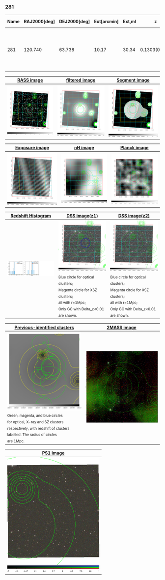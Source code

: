 <div STYLE="page-break-after: always;"></div>

### 281

|Name|RAJ2000[deg]|DEJ2000[deg] |Ext[arcmin]| Ext,ml | z | z_src| C|GC(XSZ,Delta_z<0.01)| GC(OPT,Delta_z<0.01)|GC| R_sig[arcmin] | R500[arcmin] | R500[Mpc]| CRsig[c/s] | CR500[c/s] |L500[1E44 erg/s]|F500[1E-12 erg/s/cm^2]| M500[1E14 Msun]|Tx[keV]|Cnt_sig|Beta|Rc[arcmin]|Comment|Alias|
|---|---|---|---|---|---|------|---|--------|---------|----------|---|---|---|---|---|---|---|---|---|---|---|---|---|---|
|281| 120.740| 63.738| 10.17| 30.34| 0.1303(0.005)| z1,| G| -| -| A, N, W| 19.762| 7.154| 0.997| 0.215(0.054)| 0.195(0.049)| 1.609(0.717)| 3.593(1.602)| 3.19(0.70)| 4.57(0.64)| 93.3| 0.724(-0.125+0.276)| 10.836(-2.144+4.052)| An Abell cluster with z-0.1236 and offset = 0.69 Mpc(5.07 arcmin)| t444|

|[RASS image](../image/281/281_img.pdf)|[filtered image](../image/281/281_fil.pdf)|[Segment image](../image/281/281_seg.pdf)|
|-------------------|--------------------|-------------------|
| <img src="../image/281/281_img.png" width="300">  | <img src="../image/281/281_fil.png" width="300">   | <img src="../image/281/281_seg.png" width="300">  |

|[Exposure image](../image/281/281_mex.pdf)| [nH image](../image/281/281_nh.pdf)| [Planck image](../image/281/281_p.pdf)|
|-------------------|--------------------|-------------------|
|<img src="../image/281/281_mex.png" width="300">   | <img src="../image/281/281_nh.png" width="300">    | <img src="../image/281/281_p.png" width="300"> |

|[Redshift Histogram](../image/281/281_zg.pdf) | [DSS image(z1)](../image/281/281_dss_z1.pdf)      |  [DSS image(z2)](../image/281/281_dss_z2.pdf)    |
|-------------------|--------------------|-------------------|
|<img src="../image/281/281_zg.png" width="300"> |<img src="../image/281/281_dss_z1.png" width="300"> <sub><br>Blue circle for optical clusters; <br>Magenta circle for XSZ clusters; <br>all with r=1Mpc; <br>Only GC with Delta_z<0.01 are shown. </sub>| <img src="../image/281/281_dss_z2.png" width="300"><sub><br>Blue circle for optical clusters; <br>Magenta circle for XSZ clusters; <br>all with r=1Mpc; <br>Only GC with Delta_z<0.01 are shown. </sub> |

|[Previous-identified clusters](../image/281/281_gc.pdf) | [2MASS image](../image/281/281_2mass.pdf)      |
|-------------------|-------------------|
|<img src=../image/281/281_gc.png width="300"> <br><sub>Green, magenta, and blue circles <br>for optical, X-ray and SZ clusters <br>respectively, with redshift of clusters <br>labelled. The radius of circles <br>are 1Mpc.</sub>|<img src="../image/281/281_2mass.png" width="300">  |

|[PS1 image](../image/281/281_ps1.pdf)            |
|-------------------|
| <img src="../image/281/281_ps1.png" width="300">  |
